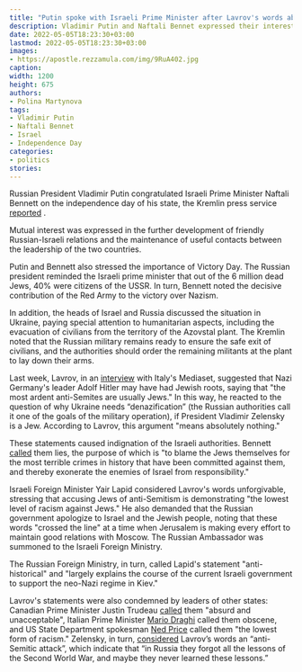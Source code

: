 ```yaml
---
title: "Putin spoke with Israeli Prime Minister after Lavrov's words about Hitler and Jews"
description: Vladimir Putin and Naftali Bennet expressed their interest in further friendly relations between the countries. Earlier, Israel demanded an apology for the words of Russian Foreign Minister Sergei Lavrov about Jews and anti-Semitism.
date: 2022-05-05T18:23:30+03:00
lastmod: 2022-05-05T18:23:30+03:00
images:
- https://apostle.rezzamula.com/img/9RuA402.jpg
caption:
width: 1200
height: 675
authors:
- Polina Martynova
tags:
- Vladimir Putin
- Naftali Bennet
- Israel
- Independence Day
categories:
- politics
stories:
---
```


Russian President Vladimir Putin congratulated Israeli Prime Minister Naftali Bennett on the independence day of his state, the Kremlin press service [reported](http://www.kremlin.ru/events/president/news/68356) .

Mutual interest was expressed in the further development of friendly Russian-Israeli relations and the maintenance of useful contacts between the leadership of the two countries.

Putin and Bennett also stressed the importance of Victory Day. The Russian president reminded the Israeli prime minister that out of the 6 million dead Jews, 40% were citizens of the USSR. In turn, Bennett noted the decisive contribution of the Red Army to the victory over Nazism.

In addition, the heads of Israel and Russia discussed the situation in Ukraine, paying special attention to humanitarian aspects, including the evacuation of civilians from the territory of the Azovstal plant. The Kremlin noted that the Russian military remains ready to ensure the safe exit of civilians, and the authorities should order the remaining militants at the plant to lay down their arms.

Last week, Lavrov, in an [interview](https://www.mid.ru/ru/foreign_policy/news/1811569/) with Italy's Mediaset, suggested that Nazi Germany's leader Adolf Hitler may have had Jewish roots, saying that "the most ardent anti-Semites are usually Jews." In this way, he reacted to the question of why Ukraine needs “denazification” (the Russian authorities call it one of the goals of the military operation), if President Vladimir Zelensky is a Jew. According to Lavrov, this argument "means absolutely nothing."

These statements caused indignation of the Israeli authorities. Bennett [called](https://www.gov.il/en/departments/news/spoke_crime020522) them lies, the purpose of which is "to blame the Jews themselves for the most terrible crimes in history that have been committed against them, and thereby exonerate the enemies of Israel from responsibility."

Israeli Foreign Minister Yair Lapid considered Lavrov's words unforgivable, stressing that accusing Jews of anti-Semitism is demonstrating "the lowest level of racism against Jews." He also demanded that the Russian government apologize to Israel and the Jewish people, noting that these words "crossed the line" at a time when Jerusalem is making every effort to maintain good relations with Moscow. The Russian Ambassador was summoned to the Israeli Foreign Ministry.

The Russian Foreign Ministry, in turn, called Lapid's statement "anti-historical" and "largely explains the course of the current Israeli government to support the neo-Nazi regime in Kiev."

Lavrov's statements were also condemned by leaders of other states: Canadian Prime Minister Justin Trudeau [called](https://www.ctvnews.ca/politics/trudeau-calls-russian-foreign-minister-s-hitler-comments-ridiculous-and-unacceptable-1.5885335) them "absurd and unacceptable", Italian Prime Minister [Mario Draghi](https://www.reuters.com/article/ukraine-crisis-lavrov-draghi/italys-draghi-calls-lavrovs-comments-on-jews-and-hitler-obscene-idUSR1N2T3026) called them  obscene, and US State Department spokesman [Ned Price](https://www.state.gov/briefings/department-press-briefing-may-2-2022/) called them  "the lowest form of racism." Zelensky, in turn, [considered](/news/627044119a7947843b9041fc/) Lavrov’s words an “anti-Semitic attack”, which indicate that “in Russia they forgot all the lessons of the Second World War, and maybe they never learned these lessons.”